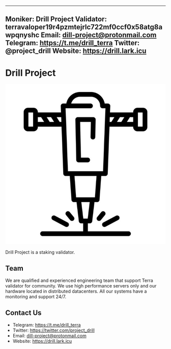 ---
 Moniker: Drill Project
 Validator: terravaloper19r4pzmtejrlc722mf0ccf0x58atg8awpqnyshc
 Email: dill-project@protonmail.com
 Telegram: https://t.me/drill_terra
 Twitter: @project_drill
 Website: https://drill.lark.icu
 ---

# Drill Project 

![DrillProject](./logo.png)

 Drill Project is a staking validator.

 ## Team
We are qualified and experienced engineering team that support Terra validator for community. We use high performance servers only and our hardware located in distributed datacenters. All our systems have a monitoring and support 24/7. 

 ## Contact Us

- Telegram: https://t.me/drill_terra
- Twitter: https://twitter.com/project_drill
- Email: dill-project@protonmail.com
- Website: https://drill.lark.icu